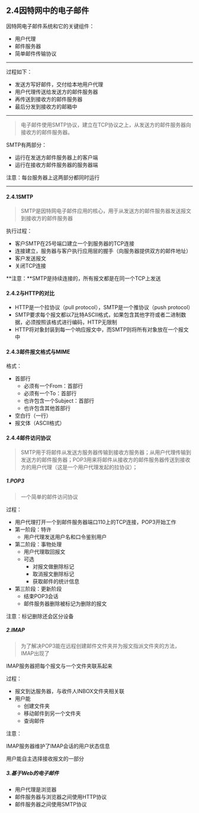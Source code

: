 ## 2.4因特网中的电子邮件

因特网电子邮件系统和它的关键组件：

* 用户代理
* 邮件服务器
* 简单邮件传输协议

---

过程如下：

* 发送方写好邮件，交付给本地用户代理
* 用户代理传送给发送方的邮件服务器
* 再传送到接收方的邮件服务器
* 最后分发到接收方的邮箱中

---

> 电子邮件使用SMTP协议，建立在TCP协议之上，从发送方的邮件服务器向接收方的邮件服务器。

SMTP有两部分：

* 运行在发送方邮件服务器上的客户端
* 运行在接收方邮件服务器的服务器端

注意：每台服务器上这两部分都同时运行

---

#### 2.4.1SMTP

> SMTP是因特网电子邮件应用的核心，用于从发送方的邮件服务器发送报文到接收方的邮件服务器

执行过程：

* 客户SMTP在25号端口建立一个到服务器的TCP连接
* 连接建立，服务器与客户执行应用层的握手（向服务器提供双方的邮件地址）
* 客户发送报文
* 关闭TCP连接

**注意：**SMTP是持续连接的，所有报文都是在同一个TCP上发送

#### 2.4.2与HTTP的对比

* HTTP是一个拉协议（pull protocol），SMTP是一个推协议（push protocol）
* SMTP要求每个报文都以7比特ASCII格式，如果包含其他字符或者二进制数据，必须按照该格式进行编码，HTTP无限制
* HTTP将对象封装到每一个响应报文中，而SMTP则将所有对象放在一个报文中

#### 2.4.3邮件报文格式与MIME

 格式：

* 首部行
	* 必须有一个From：首部行
	* 必须有一个To：首部行
	* 也许包含一个Subject：首部行
	* 也许包含其他首部行
* 空白行（一行）
* 报文体（ASCII格式）

#### 2.4.4邮件访问协议

> SMTP用于将邮件从发送方服务器传输到接收方服务器；从用户代理传输到发送方的邮件服务器；POP3用来将邮件从接收方的邮件服务器传送到接收方的用户代理（这是一个用户代理发起的拉协议）；

##### 1.POP3

> 一个简单的邮件访问协议

过程：

* 用户代理打开一个到邮件服务器端口110上的TCP连接，POP3开始工作
* 第一阶段：特许
	* 用户代理发送用户名和口令鉴别用户
* 第二阶段：事物处理
	* 用户代理取回报文
	* 可选
		* 对报文做删除标记
		* 取消报文删除标记
		* 获取邮件的统计信息
* 第三阶段：更新阶段
	* 结束POP3会话
	* 邮件服务器删除被标记为删除的报文

注意：标记删除还会区分设备

##### 2.IMAP

> 为了解决POP3能在远程创建邮件文件夹并为报文指派文件夹的方法，IMAP出现了

IMAP服务器把每个报文与一个文件夹联系起来

过程：

* 报文到达服务器，与收件人INBOX文件夹相关联
* 用户能
	* 创建文件夹
	* 移动邮件到另一个文件夹
	* 查询邮件

注意：

IMAP服务器维护了IMAP会话的用户状态信息

用户能自主选择接收报文的一部分

##### 3.基于Web的电子邮件

* 用户代理是浏览器
* 邮件服务器与浏览器之间使用HTTP协议
* 邮件服务器之间使用SMTP协议





